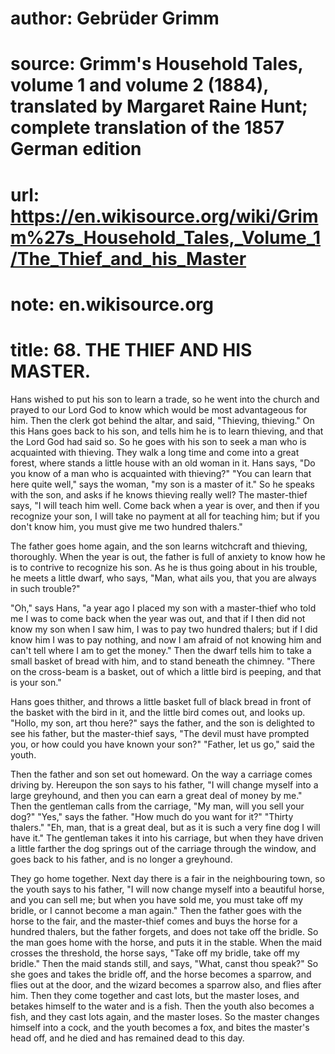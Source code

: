 # author: Gebrüder Grimm
# source: Grimm's Household Tales, volume 1 and volume 2 (1884), translated by Margaret Raine Hunt; complete translation of the 1857 German edition
# url: https://en.wikisource.org/wiki/Grimm%27s_Household_Tales,_Volume_1/The_Thief_and_his_Master
# note: en.wikisource.org
# title: 68. THE THIEF AND HIS MASTER. 

Hans wished to put his son to learn a trade, so he went into the church and prayed to our Lord God to know which would be most advantageous for him. Then the clerk got behind the altar, and said, "Thieving, thieving." On this Hans goes back to his son, and tells him he is to learn thieving, and that the Lord God had said so. So he goes with his son to seek a man who is acquainted with thieving. They walk a long time and come into a great forest, where stands a little house with an old woman in it. Hans says, "Do you know of a man who is acquainted with thieving?" "You can learn that here quite well," says the woman, "my son is a master of it." So he speaks with the son, and asks if he knows thieving really well? The master-thief says, "I will teach him well. Come back when a year is over, and then if you recognize your son, I will take no payment at all for teaching him; but if you don't know him, you must give me two hundred thalers." 

The father goes home again, and the son learns witch​craft and thieving, thoroughly. When the year is out, the father is full of anxiety to know how he is to contrive to recognize his son. As he is thus going about in his trouble, he meets a little dwarf, who says, "Man, what ails you, that you are always in such trouble?" 

"Oh," says Hans, "a year ago I placed my son with a master-thief who told me I was to come back when the year was out, and that if I then did not know my son when I saw him, I was to pay two hundred thalers; but if I did know him I was to pay nothing, and now I am afraid of not knowing him and can't tell where I am to get the money." Then the dwarf tells him to take a small basket of bread with him, and to stand beneath the chimney. "There on the cross-beam is a basket, out of which a little bird is peeping, and that is your son." 

Hans goes thither, and throws a little basket full of black bread in front of the basket with the bird in it, and the little bird comes out, and looks up. "Hollo, my son, art thou here?" says the father, and the son is delighted to see his father, but the master-thief says, "The devil must have prompted you, or how could you have known your son?" "Father, let us go," said the youth. 

Then the father and son set out homeward. On the way a carriage comes driving by. Hereupon the son says to his father, "I will change myself into a large greyhound, and then you can earn a great deal of money by me." Then the gentleman calls from the carriage, "My man, will you sell your dog?" "Yes," says the father. "How much do you want for it?" "Thirty thalers." "Eh, man, that is a great deal, but as it is such a very fine dog I will have it." The gentleman takes it into his carriage, but when they have driven a little farther the dog springs out of the carriage through the window, and goes back to his father, and is no longer a greyhound. 

They go home together. Next day there is a fair in the neighbouring town, so the youth says to his father, "I will now change myself into a beautiful horse, and you can sell me; but when you have sold me, you must take off my bridle, or I cannot become a man again." Then the father goes with the horse to the fair, and the master-thief comes and buys the horse for a hundred thalers, but the ​father forgets, and does not take off the bridle. So the man goes home with the horse, and puts it in the stable. When the maid crosses the threshold, the horse says, "Take off my bridle, take off my bridle." Then the maid stands still, and says, "What, canst thou speak?" So she goes and takes the bridle off, and the horse becomes a sparrow, and flies out at the door, and the wizard becomes a sparrow also, and flies after him. Then they come together and cast lots, but the master loses, and betakes himself to the water and is a fish. Then the youth also becomes a fish, and they cast lots again, and the master loses. So the master changes himself into a cock, and the youth becomes a fox, and bites the master's head off, and he died and has remained dead to this day. 

